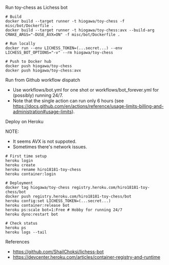 
Run toy-chess as Lichess bot

```
# Build
docker build --target runner -t hiogawa/toy-chess -f misc/bot/Dockerfile .
docker build --target runner -t hiogawa/toy-chess:avx --build-arg CMAKE_ARGS="-DUSE_AVX=ON" -f misc/bot/Dockerfile .

# Run locally
docker run --env LICHESS_TOKEN=(...secret...) --env LICHESS_BOT_OPTIONS="-v" --rm hiogawa/toy-chess

# Push to Docker hub
docker push hiogawa/toy-chess
docker push hiogawa/toy-chess:avx
```


Run from Github workflow dispatch

- Use workflows/bot.yml for one shot or workflows/bot_forever.yml for (possibly) running 24/7.
- Note that the single action can run only 6 hours (see https://docs.github.com/en/actions/reference/usage-limits-billing-and-administration#usage-limits).


Deploy on Heroku

NOTE:
  - It seems AVX is not suppoted.
  - Sometimes there's network issues.

```
# First time setup
heroku login
heroku create
heroku rename hiro18181-toy-chess
heroku container:login

# Deployment
docker tag hiogawa/toy-chess registry.heroku.com/hiro18181-toy-chess/bot
docker push registry.heroku.com/hiro18181-toy-chess/bot
heroku config:set LICHESS_TOKEN=(...secret...)
heroku container:release bot
heroku ps:scale bot=1:Free # Hobby for running 24/7
heroku dyno:restart bot

# Check status
heroku ps
heroku logs --tail
```

References

- https://github.com/ShailChoksi/lichess-bot
- https://devcenter.heroku.com/articles/container-registry-and-runtime
